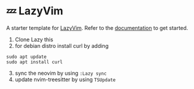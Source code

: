 # 💤 LazyVim

A starter template for [LazyVim](https://github.com/LazyVim/LazyVim).
Refer to the [documentation](https://lazyvim.github.io/installation) to get started.

1. Clone Lazy this
2. for debian distro install curl by adding 
```
sudo apt update
sudo apt install curl
```
3. sync the neovim by using `:Lazy sync`
4. update nvim-treesitter by using `TSUpdate`
```
```
```
